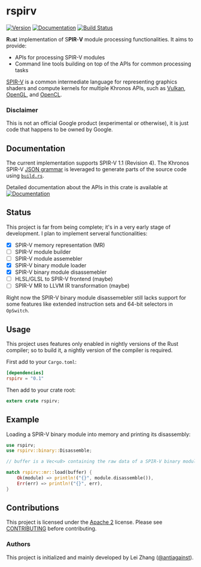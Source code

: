 rspirv
======

[![Version](https://img.shields.io/crates/v/rspirv.svg)](https://crates.io/crates/rspirv)
[![Documentation](https://docs.rs/rspirv/badge.svg)](https://docs.rs/rspirv)
[![Build Status](https://travis-ci.org/google/rspirv.svg?branch=master)](https://travis-ci.org/google/rspirv)

**R**u**s**t implementation of S**PIR**-**V** module processing
functionalities. It aims to provide:

* APIs for processing SPIR-V modules
* Command line tools building on top of the APIs for common processing tasks

[SPIR-V][spirv] is a common intermediate language for representing graphics
shaders and compute kernels for multiple Khronos APIs, such as [Vulkan][vulkan],
[OpenGL][opengl], and [OpenCL][opencl].

### Disclaimer

This is not an official Google product (experimental or otherwise), it is just
code that happens to be owned by Google.

Documentation
-------------

The current implementation supports SPIR-V 1.1 (Revision 4). The Khronos
SPIR-V [JSON grammar][grammar] is leveraged to generate parts of the source
code using [`build.rs`](rspirv/build.rs).

Detailed documentation about the APIs in this crate is available at
[![Documentation](https://docs.rs/rspirv/badge.svg)](https://docs.rs/rspirv)

Status
------

This project is far from being complete; it's in a very early stage of
development. I plan to implement serveral functionalities:

- [x] SPIR-V memory representation (MR)
- [ ] SPIR-V module builder
- [ ] SPIR-V module assemebler
- [x] SPIR-V binary module loader
- [x] SPIR-V binary module disassemebler
- [ ] HLSL/GLSL to SPIR-V frontend (maybe)
- [ ] SPIR-V MR to LLVM IR transformation (maybe)

Right now the SPIR-V binary module disassemebler still lacks support for some
features like extended instruction sets and 64-bit selectors in `OpSwitch`.

Usage
-----

This project uses features only enabled in nightly versions of the Rust
compiler; so to build it, a nightly version of the compiler is required.

First add to your `Cargo.toml`:

```toml
[dependencies]
rspirv = "0.1"
```

Then add to your crate root:

```rust
extern crate rspirv;
```

Example
-------

Loading a SPIR-V binary module into memory and printing its disassembly:

```rust
use rspirv;
use rspirv::binary::Disassemble;

// buffer is a Vec<u8> containing the raw data of a SPIR-V binary module.

match rspirv::mr::load(buffer) {
    Ok(module) => println!("{}", module.disassemble()),
    Err(err) => println!("{}", err),
}
```

Contributions
-------------

This project is licensed under the [Apache 2](LICENSE) license. Please see
[CONTRIBUTING](CONTRIBUTING.md) before contributing.

### Authors

This project is initialized and mainly developed by Lei Zhang
([@antiagainst][antiagainst]).

[spirv]: https://www.khronos.org/registry/spir-v/
[vulkan]: https://www.khronos.org/vulkan/
[opengl]: https://www.opengl.org/
[opencl]: https://www.khronos.org/opencl/
[antiagainst]: https://github.com/antiagainst
[grammar]: https://github.com/KhronosGroup/SPIRV-Headers/tree/master/include/spirv
